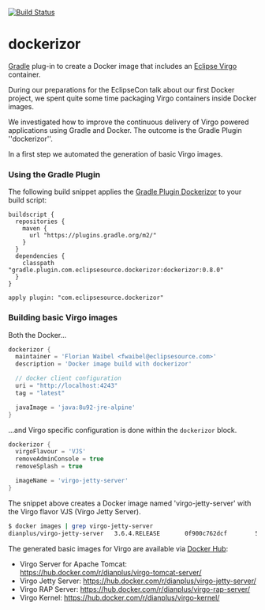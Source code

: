[![Build Status](https://travis-ci.org/dianplus/dockerizor.svg)](https://travis-ci.org/dianplus/dockerizor)

dockerizor
==========

[Gradle][gradle] plug-in to create a Docker image that includes an [Eclipse Virgo][Virgo] container.

During our preparations for the EclipseCon talk about our first Docker project, we spent quite some time
packaging Virgo containers inside Docker images.

We investigated how to improve the continuous delivery of Virgo powered applications using Gradle and Docker. The outcome is the Gradle Plugin ''dockerizor''.

In a first step we automated the generation of basic Virgo images.

### Using the Gradle Plugin

The following build snippet applies the [Gradle Plugin Dockerizor][dockerizor] to your build script:
 
```
buildscript {
  repositories {
    maven {
      url "https://plugins.gradle.org/m2/"
    }
  }
  dependencies {
    classpath "gradle.plugin.com.eclipsesource.dockerizor:dockerizor:0.8.0"
  }
}

apply plugin: "com.eclipsesource.dockerizor"
```

### Building basic Virgo images

Both the Docker...

```groovy
dockerizor {
  maintainer = 'Florian Waibel <fwaibel@eclipsesource.com>'
  description = 'Docker image build with dockerizor'

  // docker client configuration
  uri = "http://localhost:4243"
  tag = "latest"

  javaImage = 'java:8u92-jre-alpine'
}
```

...and Virgo specific configuration is done within the ```dockerizor``` block. 

```groovy
dockerizor {
  virgoFlavour = 'VJS'
  removeAdminConsole = true
  removeSplash = true

  imageName = 'virgo-jetty-server'
}
```

The snippet above creates a Docker image named 'virgo-jetty-server' with the Virgo flavor VJS (Virgo Jetty Server).

```sh
$ docker images | grep virgo-jetty-server
dianplus/virgo-jetty-server   3.6.4.RELEASE       0f900c762dcf        5 minutes ago       332.7 MB
```

The generated basic images for Virgo are available via [Docker Hub][dockerhub]:

 * Virgo Server for Apache Tomcat: https://hub.docker.com/r/dianplus/virgo-tomcat-server/
 * Virgo Jetty Server: https://hub.docker.com/r/dianplus/virgo-jetty-server/
 * Virgo RAP Server: https://hub.docker.com/r/dianplus/virgo-rap-server/
 * Virgo Kernel: https://hub.docker.com/r/dianplus/virgo-kernel/

[Virgo]: http://www.eclipse.org/virgo/ "Virgo"
[dockerhub]: https://hub.docker.com/ "Docker Hub"
[gradle]: http://gradle.org/ "Gradle"
[dockerizor]: https://plugins.gradle.org/plugin/com.eclipsesource.dockerizor "Gradle Plugin Dockerizor"
